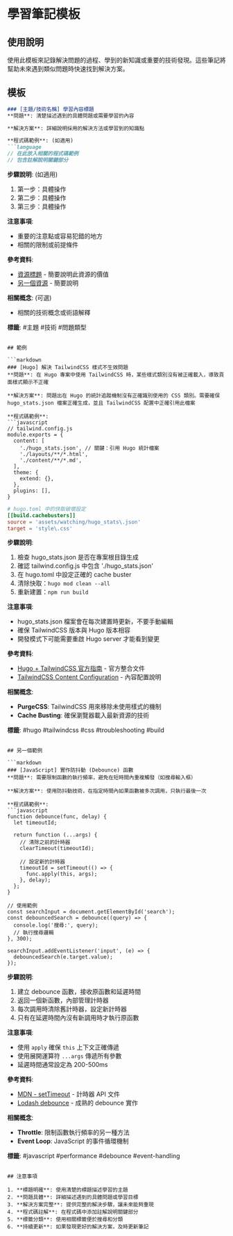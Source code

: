 # 學習筆記模板

## 使用說明
使用此模板來記錄解決問題的過程、學到的新知識或重要的技術發現。這些筆記將幫助未來遇到類似問題時快速找到解決方案。

## 模板

```markdown
### [主題/技術名稱] 學習內容標題
**問題**: 清楚描述遇到的具體問題或需要學習的內容

**解決方案**: 詳細說明採用的解決方法或學習到的知識點

**程式碼範例**: (如適用)
```language
// 在此放入相關的程式碼範例
// 包含註解說明關鍵部分
```

**步驟說明**: (如適用)
1. 第一步：具體操作
2. 第二步：具體操作
3. 第三步：具體操作

**注意事項**: 
- 重要的注意點或容易犯錯的地方
- 相關的限制或前提條件

**參考資料**: 
- [資源標題](URL) - 簡要說明此資源的價值
- [另一個資源](URL) - 簡要說明

**相關概念**: (可選)
- 相關的技術概念或術語解釋

**標籤**: #主題 #技術 #問題類型
```

## 範例

```markdown
### [Hugo] 解決 TailwindCSS 樣式不生效問題
**問題**: 在 Hugo 專案中使用 TailwindCSS 時，某些樣式類別沒有被正確載入，導致頁面樣式顯示不正確

**解決方案**: 問題出在 Hugo 的統計追蹤機制沒有正確識別使用的 CSS 類別。需要確保 hugo_stats.json 檔案正確生成，並且 TailwindCSS 配置中正確引用此檔案

**程式碼範例**:
```javascript
// tailwind.config.js
module.exports = {
  content: [
    './hugo_stats.json', // 關鍵：引用 Hugo 統計檔案
    './layouts/**/*.html',
    './content/**/*.md',
  ],
  theme: {
    extend: {},
  },
  plugins: [],
}
```

```toml
# hugo.toml 中的快取破壞設定
[[build.cachebusters]]
source = 'assets/watching/hugo_stats\.json'
target = 'style\.css'
```

**步驟說明**:
1. 檢查 hugo_stats.json 是否在專案根目錄生成
2. 確認 tailwind.config.js 中包含 './hugo_stats.json'
3. 在 hugo.toml 中設定正確的 cache buster
4. 清除快取：`hugo mod clean --all`
5. 重新建置：`npm run build`

**注意事項**: 
- hugo_stats.json 檔案會在每次建置時更新，不要手動編輯
- 確保 TailwindCSS 版本與 Hugo 版本相容
- 開發模式下可能需要重啟 Hugo server 才能看到變更

**參考資料**: 
- [Hugo + TailwindCSS 官方指南](https://gohugo.io/hugo-pipes/tailwindcss/) - 官方整合文件
- [TailwindCSS Content Configuration](https://tailwindcss.com/docs/content-configuration) - 內容配置說明

**相關概念**:
- **PurgeCSS**: TailwindCSS 用來移除未使用樣式的機制
- **Cache Busting**: 確保瀏覽器載入最新資源的技術

**標籤**: #hugo #tailwindcss #css #troubleshooting #build
```

## 另一個範例

```markdown
### [JavaScript] 實作防抖動 (Debounce) 函數
**問題**: 需要限制函數的執行頻率，避免在短時間內重複觸發（如搜尋輸入框）

**解決方案**: 使用防抖動技術，在指定時間內如果函數被多次調用，只執行最後一次

**程式碼範例**:
```javascript
function debounce(func, delay) {
  let timeoutId;
  
  return function (...args) {
    // 清除之前的計時器
    clearTimeout(timeoutId);
    
    // 設定新的計時器
    timeoutId = setTimeout(() => {
      func.apply(this, args);
    }, delay);
  };
}

// 使用範例
const searchInput = document.getElementById('search');
const debouncedSearch = debounce((query) => {
  console.log('搜尋:', query);
  // 執行搜尋邏輯
}, 300);

searchInput.addEventListener('input', (e) => {
  debouncedSearch(e.target.value);
});
```

**步驟說明**:
1. 建立 debounce 函數，接收原函數和延遲時間
2. 返回一個新函數，內部管理計時器
3. 每次調用時清除舊計時器，設定新計時器
4. 只有在延遲時間內沒有新調用時才執行原函數

**注意事項**: 
- 使用 `apply` 確保 `this` 上下文正確傳遞
- 使用展開運算符 `...args` 傳遞所有參數
- 延遲時間通常設定為 200-500ms

**參考資料**: 
- [MDN - setTimeout](https://developer.mozilla.org/en-US/docs/Web/API/setTimeout) - 計時器 API 文件
- [Lodash debounce](https://lodash.com/docs/4.17.15#debounce) - 成熟的 debounce 實作

**相關概念**:
- **Throttle**: 限制函數執行頻率的另一種方法
- **Event Loop**: JavaScript 的事件循環機制

**標籤**: #javascript #performance #debounce #event-handling
```

## 注意事項

1. **標題明確**: 使用清楚的標題描述學習的主題
2. **問題具體**: 詳細描述遇到的具體問題或學習目標
3. **解決方案完整**: 提供完整的解決步驟，讓未來能夠重現
4. **程式碼註解**: 在程式碼中添加註解說明關鍵部分
5. **標籤分類**: 使用相關標籤便於搜尋和分類
6. **持續更新**: 如果發現更好的解決方案，及時更新筆記